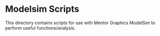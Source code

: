 # Modelsim Scripts

This directory contains scripts for use with Mentor Graphics ModelSim to perform useful functions/analysis.
